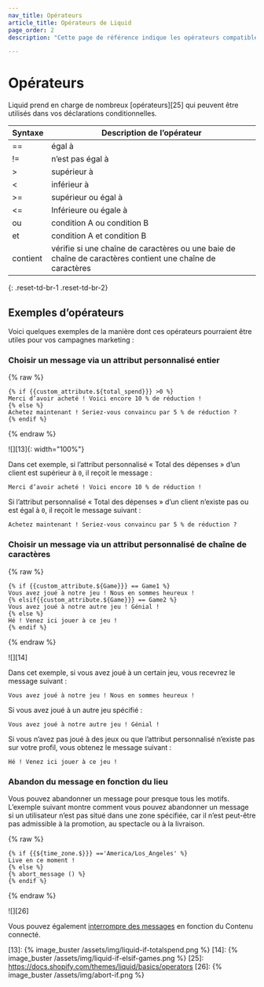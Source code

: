 ```yaml
---
nav_title: Opérateurs
article_title: Opérateurs de Liquid
page_order: 2
description: "Cette page de référence indique les opérateurs compatibles Liquid, ainsi que les exemples pertinents."

---
```


# Opérateurs

Liquid prend en charge de nombreux [opérateurs][25] qui peuvent être utilisés dans vos déclarations conditionnelles.

|   Syntaxe| Description de l’opérateur|
|---------|-----------|
| ==  | égal à        |
| !=  | n’est pas égal à|
|  >  | supérieur à  |
| <   | inférieur à     |
| >=| supérieur ou égal à|
| <= | Inférieure ou égale à |
| ou | condition A ou condition B|
| et | condition A et condition B|
| contient | vérifie si une chaîne de caractères ou une baie de chaîne de caractères contient une chaîne de caractères|
{: .reset-td-br-1 .reset-td-br-2}

## Exemples d’opérateurs

Voici quelques exemples de la manière dont ces opérateurs pourraient être utiles pour vos campagnes marketing :

### Choisir un message via un attribut personnalisé entier

{% raw %}
```liquid
{% if {{custom_attribute.${total_spend}}} >0 %}
Merci d’avoir acheté ! Voici encore 10 % de réduction !
{% else %}
Achetez maintenant ! Seriez-vous convaincu par 5 % de réduction ?
{% endif %}
```
{% endraw %}

![][13]{: width="100%"}

Dans cet exemple, si l’attribut personnalisé « Total des dépenses » d’un client est supérieur à `0`, il reçoit le message :

```
Merci d’avoir acheté ! Voici encore 10 % de réduction !
```
Si l’attribut personnalisé « Total des dépenses » d’un client n’existe pas ou est égal à `0`, il reçoit le message suivant :

```
Achetez maintenant ! Seriez-vous convaincu par 5 % de réduction ?
```


### Choisir un message via un attribut personnalisé de chaîne de caractères

{% raw %}

```liquid
{% if {{custom_attribute.${Game}}} == Game1 %}
Vous avez joué à notre jeu ! Nous en sommes heureux !
{% elsif{{custom_attribute.${Game}}} == Game2 %}
Vous avez joué à notre autre jeu ! Génial !
{% else %}
Hé ! Venez ici jouer à ce jeu !
{% endif %}
```
{% endraw %}

![][14]

Dans cet exemple, si vous avez joué à un certain jeu, vous recevrez le message suivant :

```
Vous avez joué à notre jeu ! Nous en sommes heureux !
```

Si vous avez joué à un autre jeu spécifié :

```
Vous avez joué à notre autre jeu ! Génial !
```

Si vous n’avez pas joué à des jeux ou que l’attribut personnalisé n’existe pas sur votre profil, vous obtenez le message suivant :

```
Hé ! Venez ici jouer à ce jeu !
```

### Abandon du message en fonction du lieu

Vous pouvez abandonner un message pour presque tous les motifs. L’exemple suivant montre comment vous pouvez abandonner un message si un utilisateur n’est pas situé dans une zone spécifiée, car il n’est peut-être pas admissible à la promotion, au spectacle ou à la livraison.

{% raw %}
```liquid
{% if {{${time_zone.$}}} =='America/Los_Angeles' %}
Live en ce moment !
{% else %}
{% abort_message () %}
{% endif %}
```
{% endraw %}

![][26]

Vous pouvez également [interrompre des messages][1] en fonction du Contenu connecté.


[1]: {{site.baseurl}}/user_guide/personalization_and_dynamic_content/connected_content/aborting_connected_content/
[13]: {% image_buster /assets/img/liquid-if-totalspend.png %}
[14]: {% image_buster /assets/img/liquid-if-elsif-games.png %}
[25]: https://docs.shopify.com/themes/liquid/basics/operators
[26]: {% image_buster /assets/img/abort-if.png %}
